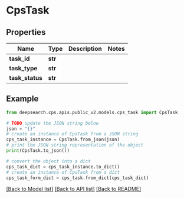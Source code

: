 # CpsTask


## Properties

Name | Type | Description | Notes
------------ | ------------- | ------------- | -------------
**task_id** | **str** |  | 
**task_type** | **str** |  | 
**task_status** | **str** |  | 

## Example

```python
from deepsearch.cps.apis.public_v2.models.cps_task import CpsTask

# TODO update the JSON string below
json = "{}"
# create an instance of CpsTask from a JSON string
cps_task_instance = CpsTask.from_json(json)
# print the JSON string representation of the object
print(CpsTask.to_json())

# convert the object into a dict
cps_task_dict = cps_task_instance.to_dict()
# create an instance of CpsTask from a dict
cps_task_form_dict = cps_task.from_dict(cps_task_dict)
```
[[Back to Model list]](../README.md#documentation-for-models) [[Back to API list]](../README.md#documentation-for-api-endpoints) [[Back to README]](../README.md)


